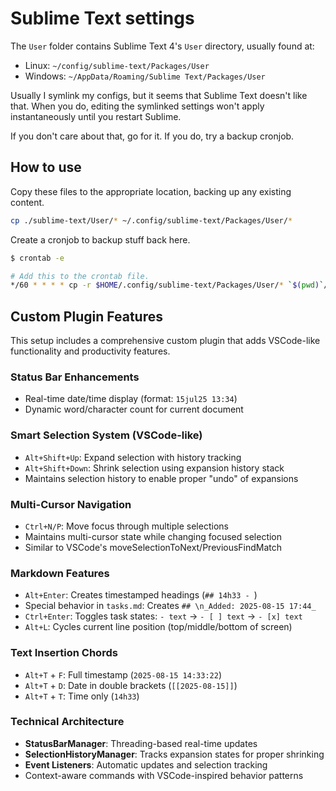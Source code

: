 # Sublime Text settings

The `User` folder contains Sublime Text 4's `User` directory, usually found at:

- Linux: `~/config/sublime-text/Packages/User`
- Windows: `~/AppData/Roaming/Sublime Text/Packages/User`

Usually I symlink my configs, but it seems that Sublime Text doesn't like that. When you do, editing the symlinked settings won't apply instantaneously until you restart Sublime.

If you don't care about that, go for it. If you do, try a backup cronjob.

## How to use

Copy these files to the appropriate location, backing up any existing content.

```sh
cp ./sublime-text/User/* ~/.config/sublime-text/Packages/User/*
```

Create a cronjob to backup stuff back here.

```sh
$ crontab -e

# Add this to the crontab file.
*/60 * * * * cp -r $HOME/.config/sublime-text/Packages/User/* `$(pwd)`/sublime-text/
```

## Custom Plugin Features

This setup includes a comprehensive custom plugin that adds VSCode-like functionality and productivity features.

### Status Bar Enhancements
- Real-time date/time display (format: `15jul25 13:34`)
- Dynamic word/character count for current document

### Smart Selection System (VSCode-like)
- `Alt+Shift+Up`: Expand selection with history tracking
- `Alt+Shift+Down`: Shrink selection using expansion history stack
- Maintains selection history to enable proper "undo" of expansions

### Multi-Cursor Navigation
- `Ctrl+N/P`: Move focus through multiple selections
- Maintains multi-cursor state while changing focused selection
- Similar to VSCode's moveSelectionToNext/PreviousFindMatch

### Markdown Features
- `Alt+Enter`: Creates timestamped headings (`## 14h33 - `)
- Special behavior in `tasks.md`: Creates `## \n_Added: 2025-08-15 17:44_`
- `Ctrl+Enter`: Toggles task states: `- text` → `- [ ] text` → `- [x] text`
- `Alt+L`: Cycles current line position (top/middle/bottom of screen)

### Text Insertion Chords
- `Alt+T` + `F`: Full timestamp (`2025-08-15 14:33:22`)
- `Alt+T` + `D`: Date in double brackets (`[[2025-08-15]]`)
- `Alt+T` + `T`: Time only (`14h33`)

### Technical Architecture
- **StatusBarManager**: Threading-based real-time updates
- **SelectionHistoryManager**: Tracks expansion states for proper shrinking
- **Event Listeners**: Automatic updates and selection tracking
- Context-aware commands with VSCode-inspired behavior patterns
